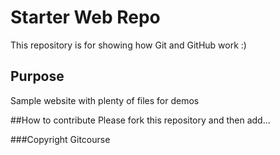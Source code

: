  # Starter Web Repo

This repository is for showing how Git and GitHub work :)

## Purpose

Sample website with plenty of files for demos

##How to contribute
Please fork this repository and then add...

###Copyright
Gitcourse
